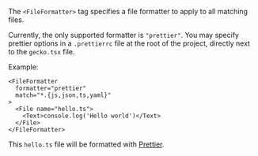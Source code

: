 The `<FileFormatter>` tag specifies a file formatter to apply to all matching files.

Currently, the only supported formatter is `"prettier"`. You may specify prettier options in a `.prettierrc` file at the root of the project, directly next to the `gecko.tsx` file.

Example:

```tsx
<FileFormatter
  formatter="prettier"
  match="*.{js,json,ts,yaml}"
>
  <File name="hello.ts">
    <Text>console.log('Hello world')</Text>
  </File>
</FileFormatter>
```

This `hello.ts` file will be formatted with [Prettier](https://prettier.io).

